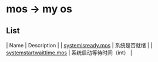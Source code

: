 # mos -> my os

## List
| Name | Description |
| [systemisready.mos](./systemisready.mos) | 系统是否就绪 |
| [systemstartwaittime.mos](./systemstartwaittime.mos) | 系统启动等待时间（int） |